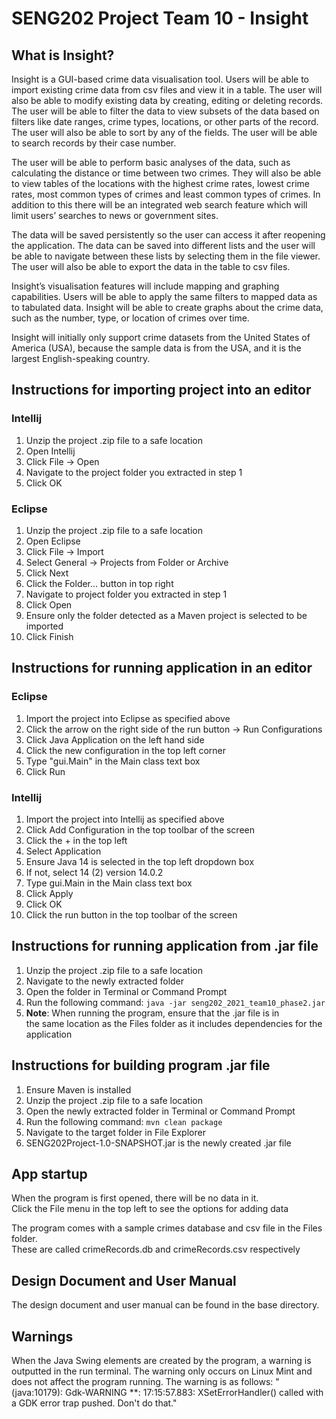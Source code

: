 # SENG202 Project Team 10 - Insight


## What is Insight?

Insight is a GUI-based crime data visualisation tool. Users will be able to import existing crime data from csv files and view it in a table. The user will also be able to modify existing data by creating, editing or deleting records. The user will be able to filter the data to view subsets of the data based on filters like date ranges, crime types, locations, or other parts of the record. The user will also be able to sort by any of the fields. The user will be able to search records by their case number.

The user will be able to perform basic analyses of the data, such as calculating the distance or time between two crimes. They will also be able to view tables of the locations with the highest crime rates, lowest crime rates, most common types of crimes and least common types of crimes. In addition to this there will be an integrated web search feature which will limit users’ searches to news or government sites. 

The data will be saved persistently so the user can access it after reopening the application. The data can be saved into different lists and the user will be able to navigate between these lists by selecting them in the file viewer. The user will also be able to export the data in the table to csv files.

Insight’s visualisation features will include mapping and graphing capabilities. Users will be able to apply the same filters to mapped data as to tabulated data. Insight will be able to create graphs about the crime data, such as the number, type, or location of crimes over time.

Insight will initially only support crime datasets from the United States of America (USA), because the sample data is from the USA, and it is the largest English-speaking country. 


## Instructions for importing project into an editor

### Intellij

1. Unzip the project .zip file to a safe location
2. Open Intellij
3. Click File -> Open
4. Navigate to the project folder you extracted in step 1
5. Click OK


### Eclipse

1. Unzip the project .zip file to a safe location
2. Open Eclipse
3. Click File -> Import
4. Select General -> Projects from Folder or Archive
5. Click Next
6. Click the Folder... button in top right
7. Navigate to project folder you extracted in step 1
8. Click Open
9. Ensure only the folder detected as a Maven project is selected to be imported
10. Click Finish

## Instructions for running application in an editor

### Eclipse

1. Import the project into Eclipse as specified above
2. Click the arrow on the right side of the run button -> Run Configurations
3. Click Java Application on the left hand side
4. Click the new configuration in the top left corner
5. Type "gui.Main" in the Main class text box
6. Click Run

### Intellij

1. Import the project into Intellij as specified above
2. Click Add Configuration in the top toolbar of the screen
3. Click the + in the top left
4. Select Application
5. Ensure Java 14 is selected in the top left dropdown box
6. If not, select 14 (2) version 14.0.2
7. Type gui.Main in the Main class text box
8. Click Apply
9.  Click OK
10. Click the run button in the top toolbar of the screen
    

## Instructions for running application from .jar file

1. Unzip the project .zip file to a safe location
2. Navigate to the newly extracted folder
3. Open the folder in Terminal or Command Prompt
4. Run the following command: `java -jar seng202_2021_team10_phase2.jar`
5. **Note**: When running the program, ensure that the .jar file is in  
the same location as the Files folder as it includes dependencies for the application

## Instructions for building program .jar file

1. Ensure Maven is installed
2. Unzip the project .zip file to a safe location
3. Open the newly extracted folder in Terminal or Command Prompt
4. Run the following command: `mvn clean package`
5. Navigate to the target folder in File Explorer
6. SENG202Project-1.0-SNAPSHOT.jar is the newly created .jar file

## App startup
When the program is first opened, there will be no data in it.  
Click the File menu in the top left to see the options for adding data  
  
The program comes with a sample crimes database and csv file in the Files folder.  
These are called crimeRecords.db and crimeRecords.csv respectively

## Design Document and User Manual
The design document and user manual can be found in the base directory.

## Warnings 
When the Java Swing elements are created by the program, a warning is outputted in the run terminal. The warning only occurs on Linux Mint and does not affect the program running. The warning is as follows: "(java:10179): Gdk-WARNING **: 17:15:57.883: XSetErrorHandler() called with a GDK error trap pushed. Don't do that."


